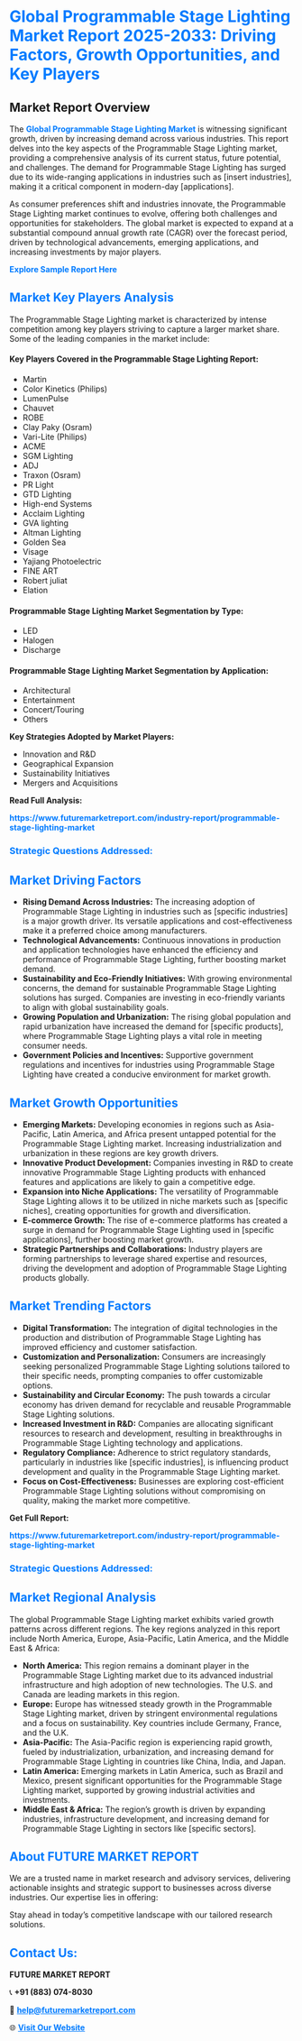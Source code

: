 <h1 style="color: #007BFF;">Global Programmable Stage Lighting Market Report 2025-2033: Driving Factors, Growth Opportunities, and Key Players</h1>

<section id="overview">
<h2>Market Report Overview</h2>
<p>The <a href="https://www.futuremarketreport.com/industry-report/programmable-stage-lighting-market" style="color: #007BFF; text-decoration: none;"><strong>Global Programmable Stage Lighting Market</strong></a> is witnessing significant growth, driven by increasing demand across various industries. This report delves into the key aspects of the Programmable Stage Lighting market, providing a comprehensive analysis of its current status, future potential, and challenges. The demand for Programmable Stage Lighting has surged due to its wide-ranging applications in industries such as [insert industries], making it a critical component in modern-day [applications].</p>
<p>As consumer preferences shift and industries innovate, the Programmable Stage Lighting market continues to evolve, offering both challenges and opportunities for stakeholders. The global market is expected to expand at a substantial compound annual growth rate (CAGR) over the forecast period, driven by technological advancements, emerging applications, and increasing investments by major players.</p>
</section>

<section id="overview">
<p><a href="https://www.futuremarketreport.com/request-sample/reportId=55169" style="color: #007BFF; text-decoration: none;"><strong>Explore Sample Report Here</strong></a></p>
</section>

<section id="key-players">
<h2 style="color: #007BFF;">Market Key Players Analysis</h2>
<p>The Programmable Stage Lighting market is characterized by intense competition among key players striving to capture a larger market share. Some of the leading companies in the market include:</p>
<h4>Key Players Covered in the Programmable Stage Lighting Report:</h4>
<ul><li>Martin</li><li>Color Kinetics (Philips)</li><li>LumenPulse</li><li>Chauvet</li><li>ROBE</li><li>Clay Paky (Osram)</li><li>Vari-Lite (Philips)</li><li>ACME</li><li>SGM Lighting</li><li>ADJ</li><li>Traxon (Osram)</li><li>PR Light</li><li>GTD Lighting</li><li>High-end Systems</li><li>Acclaim Lighting</li><li>GVA lighting</li><li>Altman Lighting</li><li>Golden Sea</li><li>Visage</li><li>Yajiang Photoelectric</li><li>FINE ART</li><li>Robert juliat</li><li>Elation</li></ul>
<h4>Programmable Stage Lighting Market Segmentation by Type:</h4>
<ul><li>LED</li><li>Halogen</li><li>Discharge</li></ul>

<h4>Programmable Stage Lighting Market Segmentation by Application:</h4>
<ul><li>Architectural</li><li>Entertainment</li><li>Concert/Touring</li><li>Others</li></ul>
<p><strong>Key Strategies Adopted by Market Players:</strong></p>
<ul>
<li>Innovation and R&D</li>
<li>Geographical Expansion</li>
<li>Sustainability Initiatives</li>
<li>Mergers and Acquisitions</li>
</ul>
</section>

<section>
<p><strong>Read Full Analysis: </strong></p><a href="https://www.futuremarketreport.com/industry-report/programmable-stage-lighting-market" style="color: #007BFF; text-decoration: none;"><strong>https://www.futuremarketreport.com/industry-report/programmable-stage-lighting-market</strong></a>
<h3 style="color: #007BFF;">Strategic Questions Addressed:</h3>
</section>

<section id="driving-factors">
<h2 style="color: #007BFF;">Market Driving Factors</h2>
<ul>
<li><strong>Rising Demand Across Industries:</strong> The increasing adoption of Programmable Stage Lighting in industries such as [specific industries] is a major growth driver. Its versatile applications and cost-effectiveness make it a preferred choice among manufacturers.</li>
<li><strong>Technological Advancements:</strong> Continuous innovations in production and application technologies have enhanced the efficiency and performance of Programmable Stage Lighting, further boosting market demand.</li>
<li><strong>Sustainability and Eco-Friendly Initiatives:</strong> With growing environmental concerns, the demand for sustainable Programmable Stage Lighting solutions has surged. Companies are investing in eco-friendly variants to align with global sustainability goals.</li>
<li><strong>Growing Population and Urbanization:</strong> The rising global population and rapid urbanization have increased the demand for [specific products], where Programmable Stage Lighting plays a vital role in meeting consumer needs.</li>
<li><strong>Government Policies and Incentives:</strong> Supportive government regulations and incentives for industries using Programmable Stage Lighting have created a conducive environment for market growth.</li>
</ul>
</section>

<section id="growth-opportunities">
<h2 style="color: #007BFF;">Market Growth Opportunities</h2>
<ul>
<li><strong>Emerging Markets:</strong> Developing economies in regions such as Asia-Pacific, Latin America, and Africa present untapped potential for the Programmable Stage Lighting market. Increasing industrialization and urbanization in these regions are key growth drivers.</li>
<li><strong>Innovative Product Development:</strong> Companies investing in R&D to create innovative Programmable Stage Lighting products with enhanced features and applications are likely to gain a competitive edge.</li>
<li><strong>Expansion into Niche Applications:</strong> The versatility of Programmable Stage Lighting allows it to be utilized in niche markets such as [specific niches], creating opportunities for growth and diversification.</li>
<li><strong>E-commerce Growth:</strong> The rise of e-commerce platforms has created a surge in demand for Programmable Stage Lighting used in [specific applications], further boosting market growth.</li>
<li><strong>Strategic Partnerships and Collaborations:</strong> Industry players are forming partnerships to leverage shared expertise and resources, driving the development and adoption of Programmable Stage Lighting products globally.</li>
</ul>
</section>

<section id="trending-factors">
<h2 style="color: #007BFF;">Market Trending Factors</h2>
<ul>
<li><strong>Digital Transformation:</strong> The integration of digital technologies in the production and distribution of Programmable Stage Lighting has improved efficiency and customer satisfaction.</li>
<li><strong>Customization and Personalization:</strong> Consumers are increasingly seeking personalized Programmable Stage Lighting solutions tailored to their specific needs, prompting companies to offer customizable options.</li>
<li><strong>Sustainability and Circular Economy:</strong> The push towards a circular economy has driven demand for recyclable and reusable Programmable Stage Lighting solutions.</li>
<li><strong>Increased Investment in R&D:</strong> Companies are allocating significant resources to research and development, resulting in breakthroughs in Programmable Stage Lighting technology and applications.</li>
<li><strong>Regulatory Compliance:</strong> Adherence to strict regulatory standards, particularly in industries like [specific industries], is influencing product development and quality in the Programmable Stage Lighting market.</li>
<li><strong>Focus on Cost-Effectiveness:</strong> Businesses are exploring cost-efficient Programmable Stage Lighting solutions without compromising on quality, making the market more competitive.</li>
</ul>
</section>

<section>
<p><strong>Get Full Report: </strong></p><a href="https://www.futuremarketreport.com/industry-report/programmable-stage-lighting-market" style="color: #007BFF; text-decoration: none;"><strong>https://www.futuremarketreport.com/industry-report/programmable-stage-lighting-market</strong></a>
<h3 style="color: #007BFF;">Strategic Questions Addressed:</h3>
</section>


<section id="regional-analysis">
<h2 style="color: #007BFF;">Market Regional Analysis</h2>
<p>The global Programmable Stage Lighting market exhibits varied growth patterns across different regions. The key regions analyzed in this report include North America, Europe, Asia-Pacific, Latin America, and the Middle East & Africa:</p>
<ul>
<li><strong>North America:</strong> This region remains a dominant player in the Programmable Stage Lighting market due to its advanced industrial infrastructure and high adoption of new technologies. The U.S. and Canada are leading markets in this region.</li>
<li><strong>Europe:</strong> Europe has witnessed steady growth in the Programmable Stage Lighting market, driven by stringent environmental regulations and a focus on sustainability. Key countries include Germany, France, and the U.K.</li>
<li><strong>Asia-Pacific:</strong> The Asia-Pacific region is experiencing rapid growth, fueled by industrialization, urbanization, and increasing demand for Programmable Stage Lighting in countries like China, India, and Japan.</li>
<li><strong>Latin America:</strong> Emerging markets in Latin America, such as Brazil and Mexico, present significant opportunities for the Programmable Stage Lighting market, supported by growing industrial activities and investments.</li>
<li><strong>Middle East & Africa:</strong> The region’s growth is driven by expanding industries, infrastructure development, and increasing demand for Programmable Stage Lighting in sectors like [specific sectors].</li>
</ul>
</section>

<footer>
<h2 style="color: #007BFF;">About FUTURE MARKET REPORT</h2>
<p>We are a trusted name in market research and advisory services, delivering actionable insights and strategic support to businesses across diverse industries. Our expertise lies in offering:</p>

<p>Stay ahead in today’s competitive landscape with our tailored research solutions.</p>

<h2 style="color: #007BFF;">Contact Us:</h2>
<p><strong>FUTURE MARKET REPORT</strong></p>
<p>📞 <strong>+91 (883) 074-8030</strong></p>
<p>📧 <strong><a href="mailto:help@futuremarketreport.com" style="color: #007BFF;">help@futuremarketreport.com</a></strong></p>
<p>🌐 <strong><a href="https://www.futuremarketreport.com/" style="color: #007BFF;">Visit Our Website</a></strong></p>
</footer>